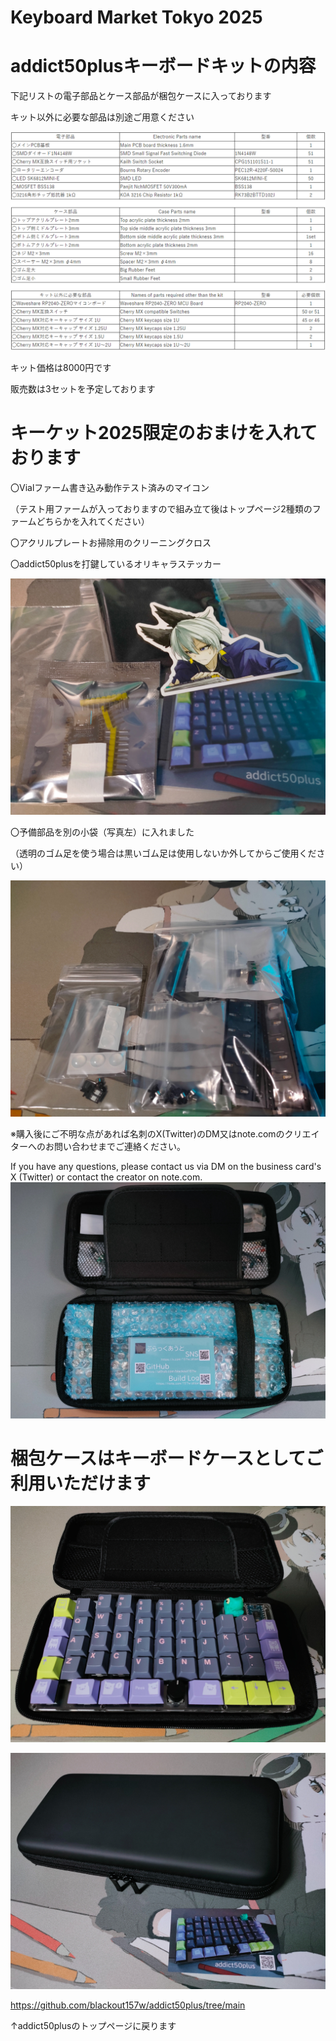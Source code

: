 # Keyboard Market Tokyo 2025

# addict50plusキーボードキットの内容
下記リストの電子部品とケース部品が梱包ケースに入っております

キット以外に必要な部品は別途ご用意ください

![addict50plusPartslist2025keyket](images/addict50plusPartslist2025keyket.png)

キット価格は8000円です

販売数は3セットを予定しております

# キーケット2025限定のおまけを入れております

〇Vialファーム書き込み動作テスト済みのマイコン

（テスト用ファームが入っておりますので組み立て後はトップページ2種類のファームどちらかを入れてください）

〇アクリルプレートお掃除用のクリーニングクロス

〇addict50plusを打鍵しているオリキャラステッカー

![omake](images/omake.jpg)

〇予備部品を別の小袋（写真左）に入れました

（透明のゴム足を使う場合は黒いゴム足は使用しないか外してからご使用ください）

![yobi](images/yobi.jpg)


※購入後にご不明な点があれば名刺のX(Twitter)のDM又はnote.comのクリエイターへのお問い合わせまでご連絡ください。

If you have any questions, please contact us via DM on the business card's X (Twitter) or contact the creator on note.com.
![addictnakami](images/addictnakami.jpg)

# 梱包ケースはキーボードケースとしてご利用いただけます
![addictcase](images/addictcase.jpg)

![addictmeishi](images/addictmeishi.jpg)

https://github.com/blackout157w/addict50plus/tree/main

↑addict50plusのトップページに戻ります
